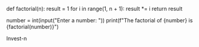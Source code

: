 def factorial(n):
    result = 1
    for i in range(1, n + 1):
        result *= i
    return result

number = int(input("Enter a number: "))
print(f"The factorial of {number} is {factorial(number)}")

Invest-n
